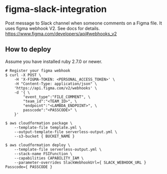 # figma-slack-integration

Post message to Slack channel when someone comments on a Figma file.
It uses figma webhook V2.
See docs for details.
https://www.figma.com/developers/api#webhooks_v2

## How to deploy

Assume you have installed ruby 2.7.0 or newer.

```
# Register your figma webhook
$ curl -X POST \
	-H 'X-FIGMA-TOKEN: <PERSONAL_ACCESS_TOKEN>' \
	-H "Content-Type: application/json" \
	'https://api.figma.com/v2/webhooks' \
	-d '{ \
		"event_type":"FILE_COMMENT", \
		"team_id":"<TEAM_ID>", \
		"endpoint":"<LAMBDA_ENDPOINT>", \
		passcode":"<PASSCODE>" \
	}'

$ aws cloudformation package \
    --template-file template.yml \
    --output-template-file serverless-output.yml \
    --s3-bucket { BUCKET_NAME }

$ aws cloudformation deploy \
    --template-file serverless-output.yml \
    --stack-name FSIFunction \
    --capabilities CAPABILITY_IAM \
    --parameter-overrides SlackWebhookUrl={ SLACK_WEBHOOK_URL } Passcode={ PASSCODE }
```
